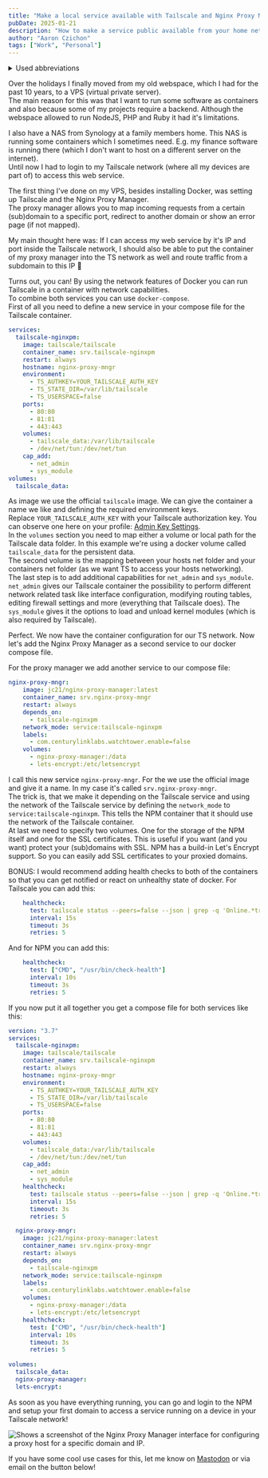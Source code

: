 ```yaml
---
title: "Make a local service available with Tailscale and Nginx Proxy Manager"
pubDate: 2025-01-21
description: "How to make a service public available from your home network by using a (sub)domain without loosing security."
author: "Aaron Czichon"
tags: ["Work", "Personal"]
---
```


<details>
<summary>Used abbreviations</summary>
<p>
Some abbreviations used in this article (only valid for this article unless mentioned otherwise):<br />
- NPM -> Nginx Proxy Manager<br />
- TS -> Tailscale
</p>
</details>

Over the holidays I finally moved from my old webspace, which I had for the past 10 years, to a VPS (virtual private server).   
The main reason for this was that I want to run some software as containers and also because some of my projects require a backend. Although the webspace allowed to run NodeJS, PHP and Ruby it had it's limitations.    

I also have a NAS from Synology at a family members home. This NAS is running some containers which I sometimes need. E.g. my finance software is running there (which I don't want to host on a different server on the internet).   
Until now I had to login to my Tailscale network (where all my devices are part of) to access this web service.    

The first thing I've done on my VPS, besides installing Docker, was setting up Tailscale and the Nginx Proxy Manager.   
The proxy manager allows you to map incoming requests from a certain (sub)domain to a specific port, redirect to another domain or show an error page (if not mapped).   

My main thought here was: If I can access my web service by it's IP and port inside the Tailscale network, I should also be able to put the container of my proxy manager into the TS network as well and route traffic from a subdomain to this IP 🤔

Turns out, you can! By using the network features of Docker you can run Tailscale in a container with network capabilities.   
To combine both services you can use `docker-compose`.    
First of all you need to define a new service in your compose file for the Tailscale container. 
```yaml
services:
  tailscale-nginxpm:
    image: tailscale/tailscale
    container_name: srv.tailscale-nginxpm
    restart: always
    hostname: nginx-proxy-mngr
    environment:
      - TS_AUTHKEY=YOUR_TAILSCALE_AUTH_KEY
      - TS_STATE_DIR=/var/lib/tailscale
      - TS_USERSPACE=false
    ports:
      - 80:80
      - 81:81
      - 443:443
    volumes:
      - tailscale_data:/var/lib/tailscale
      - /dev/net/tun:/dev/net/tun
    cap_add:
      - net_admin
      - sys_module
volumes:
  tailscale_data:
```

As image we use the official `tailscale` image. We can give the container a name we like and defining the required environment keys.   
Replace `YOUR_TAILSCALE_AUTH_KEY` with your Tailscale authorization key. You can observe one here on your profile: [Admin Key Settings](https://login.tailscale.com/admin/settings/keys).   
In the `volumes` section you need to map either a volume or local path for the Tailscale data folder. In this example we're using a docker volume called `tailscale_data` for the persistent data.   
The second volume is the mapping between your hosts net folder and your containers net folder (as we want TS to access your hosts networking).   
The last step is to add additional capabilities for `net_admin` and `sys_module`.   
`net_admin` gives our Tailscale container the possibility to perform different network related task like interface configuration, modifying routing tables, editing firewall settings and more (everything that Tailscale does). The `sys_module` gives it the options to load and unload kernel modules (which is also required by Tailscale).   

Perfect. We now have the container configuration for our TS network. Now let's add the Nginx Proxy Manager as a second service to our docker compose file.    

For the proxy manager we add another service to our compose file:
```yaml
nginx-proxy-mngr:
    image: jc21/nginx-proxy-manager:latest
    container_name: srv.nginx-proxy-mngr
    restart: always
    depends_on:
      - tailscale-nginxpm
    network_mode: service:tailscale-nginxpm
    labels:
      - com.centurylinklabs.watchtower.enable=false
    volumes:
      - nginx-proxy-manager:/data
      - lets-encrypt:/etc/letsencrypt
```

I call this new service `nginx-proxy-mngr`. For the we use the official image and give it a name. In my case it's called `srv.nginx-proxy-mngr`.   
The trick is, that we make it depending on the Tailscale service and using the network of the Tailscale service by defining the `network_mode` to `service:tailscale-nginxpm`. This tells the NPM container that it should use the network of the Tailscale container.   
At last we need to specify two volumes. One for the storage of the NPM itself and one for the SSL certificates. This is useful if you want (and you want) protect your (sub)domains with SSL. NPM has a build-in Let's Encrypt support. So you can easily add SSL certificates to your proxied domains.

BONUS: I would recommend adding health checks to both of the containers so that you can get notified or react on unhealthy state of docker. For Tailscale you can add this:
```yaml
    healthcheck:
      test: tailscale status --peers=false --json | grep -q 'Online.*true'
      interval: 15s
      timeout: 3s
      retries: 5
```

And for NPM you can add this:
```yaml
    healthcheck:
      test: ["CMD", "/usr/bin/check-health"]
      interval: 10s
      timeout: 3s
      retries: 5
```

If you now put it all together you get a compose file for both services like this:
```yaml
version: "3.7"
services:
  tailscale-nginxpm:
    image: tailscale/tailscale
    container_name: srv.tailscale-nginxpm
    restart: always
    hostname: nginx-proxy-mngr
    environment:
      - TS_AUTHKEY=YOUR_TAILSCALE_AUTH_KEY
      - TS_STATE_DIR=/var/lib/tailscale
      - TS_USERSPACE=false
    ports:
      - 80:80
      - 81:81
      - 443:443
    volumes:
      - tailscale_data:/var/lib/tailscale
      - /dev/net/tun:/dev/net/tun
    cap_add:
      - net_admin
      - sys_module
    healthcheck:
      test: tailscale status --peers=false --json | grep -q 'Online.*true'
      interval: 15s
      timeout: 3s
      retries: 5

  nginx-proxy-mngr:
    image: jc21/nginx-proxy-manager:latest
    container_name: srv.nginx-proxy-mngr
    restart: always
    depends_on:
      - tailscale-nginxpm
    network_mode: service:tailscale-nginxpm
    labels:
      - com.centurylinklabs.watchtower.enable=false
    volumes:
      - nginx-proxy-manager:/data
      - lets-encrypt:/etc/letsencrypt
    healthcheck:
      test: ["CMD", "/usr/bin/check-health"]
      interval: 10s
      timeout: 3s
      retries: 5
      
volumes:
  tailscale_data:
  nginx-proxy-manager:
  lets-encrypt:
```

As soon as you have everything running, you can go and login to the NPM and setup your first domain to access a service running on a device in your Tailscale network!   

![Shows a screenshot of the Nginx Proxy Manager interface for configuring a proxy host for a specific domain and IP.](https://directus.aaronczichon.de/assets/027ee4b8-ce77-4799-abb6-bf2047918094.png)

If you have some cool use cases for this, let me know on [Mastodon](https://mastodon.social/@czichon) or via email on the button below!